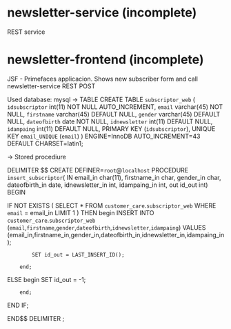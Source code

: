 # newsletter-service  (incomplete)
REST service

# newsletter-frontend (incomplete)
JSF - Primefaces applicacion. Shows new subscriber form and call newsletter-service REST POST 


Used database: mysql
-> TABLE
CREATE TABLE `subscriptor_web` (
  `idsubscriptor` int(11) NOT NULL AUTO_INCREMENT,
  `email` varchar(45) NOT NULL,
  `firstname` varchar(45) DEFAULT NULL,
  `gender` varchar(45) DEFAULT NULL,
  `dateofbirth` date NOT NULL,
  `idnewsletter` int(11) DEFAULT NULL,
  `idampaing` int(11) DEFAULT NULL,
  PRIMARY KEY (`idsubscriptor`),
  UNIQUE KEY `email_UNIQUE` (`email`)
) ENGINE=InnoDB AUTO_INCREMENT=43 DEFAULT CHARSET=latin1;


-> Stored procediure

DELIMITER $$
CREATE DEFINER=`root`@`localhost` PROCEDURE `insert_subscriptor`( IN  email_in char(11),
firstname_in char,
gender_in char,
dateofbirth_in date,
idnewsletter_in int,
idampaing_in int, out id_out int)
BEGIN
 
 
IF NOT EXISTS (
            SELECT *
           FROM `customer_care`.`subscriptor_web`
            WHERE `email` = email_in
            LIMIT 1
        ) THEN begin
			INSERT INTO `customer_care`.`subscriptor_web`
			(`email`,`firstname`,`gender`,`dateofbirth`,`idnewsletter`,`idampaing`)
			VALUES
			(email_in,firstname_in,gender_in,dateofbirth_in,idnewsletter_in,idampaing_in);

			SET id_out = LAST_INSERT_ID();
            
		end;
ELSE begin
			SET id_out = -1;
		
		end;
END IF;


END$$
DELIMITER ;
